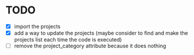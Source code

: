 # TODO
 - [x] import the projects
 - [x] add a way to update the projects (maybe consider to find and make the projects list each time the code is executed)
 - [ ] remove the project_category attribute because it does nothing
